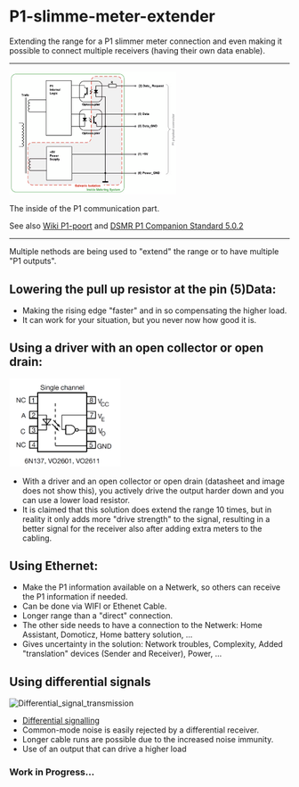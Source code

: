 # P1-slimme-meter-extender
Extending the range for a P1 slimmer meter connection and even making it possible to connect multiple receivers (having their own data enable).
***
<img src="Images/P1slimmemeterschematic.png" width="300">

The inside of the P1 communication part.

See also 
[Wiki P1-poort](https://nl.wikipedia.org/wiki/P1-poort) and [DSMR P1 Companion Standard 5.0.2](https://www.netbeheernederland.nl/publicatie/dsmr-502-p1-companion-standard)
***
Multiple nethods are being used to "extend" the range or to have multiple "P1 outputs".

## Lowering the pull up resistor at the pin (5)Data:
* Making the rising edge "faster" and in so compensating the higher load. 
* It can work for your situation, but you never now how good it is.

## Using a driver with an open collector or open drain:
<img src="Images/6n137.png" width="200">

* With a driver and an open collector or open drain (datasheet and image does not show this), you actively drive the output harder down and you can use a lower load resistor.
* It is claimed that this solution does extend the range 10 times, but in reality it only adds more "drive strength" to the signal, resulting in a better signal for the receiver also after adding extra meters to the cabling.

## Using Ethernet:
* Make the P1 information available on a Netwerk, so others can receive the P1 information if needed.
* Can be done via WIFI or Ethenet Cable.
* Longer range than a "direct" connection.
* The other side needs to have a connection to the Netwerk: Home Assistant, Domoticz, Home battery solution, ...
* Gives uncertainty in the solution: Network troubles, Complexity, Added "translation" devices (Sender and Receiver), Power, ...

## Using differential signals
![Differential_signal_transmission](https://upload.wikimedia.org/wikipedia/commons/thumb/4/42/Differential_signal_transmission.svg/300px-Differential_signal_transmission.svg.png)
* [Differential signalling](https://en.wikipedia.org/wiki/Differential_signalling)
* Common-mode noise is easily rejected by a differential receiver.
* Longer cable runs are possible due to the increased noise immunity.
* Use of an output that can drive a higher load


### Work in Progress...